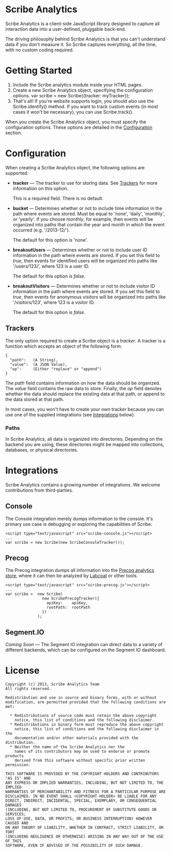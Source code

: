 # Scribe Analytics

Scribe Analytics is a client-side JavaScript library designed to capture all interaction data into a user-defined, pluggable back-end.

The driving philosophy behind Scribe Analytics is that you can't understand data if you don't measure it. So Scribe captures everything, all the time, with no custom coding required.

# Getting Started

 1. Include the Scribe analytics module inside your HTML pages.
        <script type="application/javascript" src="scribe-analytics.js"></script>
 2. Create a new Scribe Analytics object, specifying the configuration options.
        var scribe = new Scribe({tracker: myTracker});
 3. That's all! If you're website supports login, you should also use the 
    Scribe.identify() method. If you want to track custom events (in most
    cases it won't be necessary), you can use Scribe.track().

When you create the Scribe Analytics object, you must specify the configuration 
options. These options are detailed in the [Configuration](#configuration) section.

# Configuration

When creating a Scribe Analytics object, the following options are supported:

 * **tracker** &mdash; The tracker to use for storing data. See [Trackers](#trackers) for more
   information on this option.

   This is a required field. There is no default.
 * **bucket** &mdash; Determines whether or not to include time information in the 
   path where events are stored. Must be equal to 'none', 'daily', 'monthly', 
   or 'yearly'. If you choose *monthly*, for example, then events will be 
   organized into paths that contain the year and month in which the event
   occurred (e.g. '/2013-12/').

   The default for this option is 'none'.
 * **breakoutUsers** &mdash; Determines whether or not to include user ID information
   in the path where events are stored. If you set this field to *true*, then 
   events for identified users will be organized into paths like '/users/123/',
   where 123 is a user ID.

   The default for this option is *false*.
 * **breakoutVisitors** &mdash; Determines whether or not to include visitor ID 
   information in the path where events are stored. If you set this field to
   *true*, then events for anonymous visitors will be organized into paths like
   '/visitors/123', where 123 is a visitor ID.

   The default for this option is *false*.

## Trackers

The only option required to create a Scribe object is a *tracker*. A 
tracker is a function which accepts an object of the following form:

    {
      "path":   (A String),
      "value":  (A JSON Value),
      "op":     (Either "replace" or "append")
    }

The *path* field contains information on how the data should be organized. The 
*value* field contains the raw data to store. Finally, the *op* field denotes
whether the data should replace the existing data at that path, or append to the
data stored at that path.

In most cases, you won't have to create your own tracker because you can use
one of the supplied integrations (see [Integrations](#integrations) below).

### Paths

In Scribe Analytics, all data is organized into directories. Depending on the
backend you are using, these directories might be mapped into collections,
databases, or physical directories.

# Integrations

Scribe Analytics contains a growing number of integrations. We welcome 
contributions from third-parties.

## Console

The Console integration merely dumps information to the console. It's primary
use case is debugging or exploring the capabilities of Scribe.

    <script type="text/javascript" src="scribe-console.js"></script>
    ...
    var scribe = new Scribe(new ScribeConsoleTracker());

## Precog

The Precog integration dumps all information into the [Precog analytics store](http://precog.com),
where it can then be analyzed by [Labcoat](http://labcoat.precog.com) or other tools.

    <script type="text/javascript" src="scribe-precog.js"></script>
    ...
    var scribe =  new Scribe(
                    new ScribePrecogTracker({
                      apiKey:    apiKey, 
                      rootPath:  rootPath
                    })
                  );

## Segment.IO

*Coming Soon* &mdash; The Segment IO integration can direct data to a variety of 
different backends, which can be configured on the Segment IO dashboard.

# License

    Copyright (c) 2013, Scribe Analytics Team
    All rights reserved.

    Redistribution and use in source and binary forms, with or without
    modification, are permitted provided that the following conditions are met:

      * Redistributions of source code must retain the above copyright
        notice, this list of conditions and the following disclaimer.
      * Redistributions in binary form must reproduce the above copyright
        notice, this list of conditions and the following disclaimer in the
        documentation and/or other materials provided with the distribution.
      * Neither the name of the Scribe Analytics nor the
        names of its contributors may be used to endorse or promote products
        derived from this software without specific prior written permission.

    THIS SOFTWARE IS PROVIDED BY THE COPYRIGHT HOLDERS AND CONTRIBUTORS "AS IS" AND
    ANY EXPRESS OR IMPLIED WARRANTIES, INCLUDING, BUT NOT LIMITED TO, THE IMPLIED
    WARRANTIES OF MERCHANTABILITY AND FITNESS FOR A PARTICULAR PURPOSE ARE
    DISCLAIMED. IN NO EVENT SHALL <COPYRIGHT HOLDER> BE LIABLE FOR ANY
    DIRECT, INDIRECT, INCIDENTAL, SPECIAL, EXEMPLARY, OR CONSEQUENTIAL DAMAGES
    (INCLUDING, BUT NOT LIMITED TO, PROCUREMENT OF SUBSTITUTE GOODS OR SERVICES;
    LOSS OF USE, DATA, OR PROFITS; OR BUSINESS INTERRUPTION) HOWEVER CAUSED AND
    ON ANY THEORY OF LIABILITY, WHETHER IN CONTRACT, STRICT LIABILITY, OR TORT
    (INCLUDING NEGLIGENCE OR OTHERWISE) ARISING IN ANY WAY OUT OF THE USE OF THIS
    SOFTWARE, EVEN IF ADVISED OF THE POSSIBILITY OF SUCH DAMAGE.

